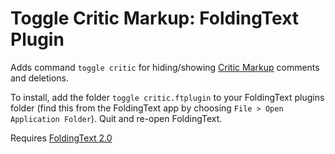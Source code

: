 # Toggle Critic Markup: FoldingText Plugin

Adds command `toggle critic` for hiding/showing [Critic Markup](http://criticmarkup.com) comments and deletions.

To install, add the folder `toggle critic.ftplugin` to your FoldingText plugins folder (find this from the FoldingText app by choosing `File > Open Application Folder`). Quit and re-open FoldingText.

Requires [FoldingText 2.0](http://support.foldingtext.com/discussions/development-versions)
